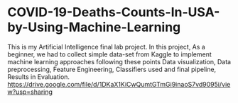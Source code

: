 # COVID-19-Deaths-Counts-In-USA-by-Using-Machine-Learning
This is my Artificial Intelligence final lab project. In this project, As a beginner, we had to collect simple data-set from Kaggle to implement machine learning approaches following these points Data visualization, Data preprocessing, Feature Engineering, Classifiers used and final pipeline, Results in Evaluation.
https://drive.google.com/file/d/1DKaX1KiCwQumtGTmGi9inaoS7vd9095i/view?usp=sharing
